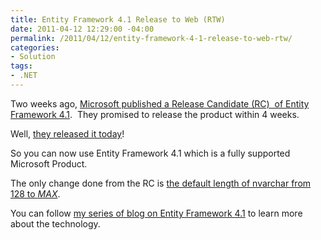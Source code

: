 ```yaml
---
title: Entity Framework 4.1 Release to Web (RTW)
date: 2011-04-12 12:29:00 -04:00
permalink: /2011/04/12/entity-framework-4-1-release-to-web-rtw/
categories:
- Solution
tags:
- .NET
---
```

<p>Two weeks ago, <a href="http://vincentlauzon.wordpress.com/2011/03/29/entity-framework-4-1-rc-including-code-first/">Microsoft published a Release Candidate (RC)&#160; of Entity Framework 4.1</a>.&#160; They promised to release the product within 4 weeks.</p>  <p>Well, <a href="http://blogs.msdn.com/b/adonet/archive/2011/04/11/ef-4-1-released.aspx">they released it today</a>!</p>  <p>So you can now use Entity Framework 4.1 which is a fully supported Microsoft Product.</p>  <p>The only change done from the RC is <a href="http://vincentlauzon.wordpress.com/2011/04/06/entity-framework-4-1-override-conventions-2/">the default length of nvarchar from 128 to <em>MAX</em></a>.</p>  <p>You can follow <a href="http://vincentlauzon.wordpress.com/2011/04/11/entity-framework-4-1-deep-fetch-vs-lazy-load-3/">my series of blog on Entity Framework 4.1</a> to learn more about the technology.</p>